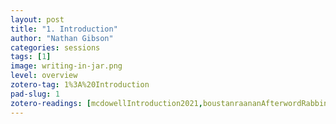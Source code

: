 ```yaml
---
layout: post
title: "1. Introduction"
author: "Nathan Gibson"
categories: sessions
tags: [1]
image: writing-in-jar.png
level: overview
zotero-tag: 1%3A%20Introduction
pad-slug: 1
zotero-readings: [mcdowellIntroduction2021,boustanraananAfterwordRabbinizationPersistence2021]
---
```


